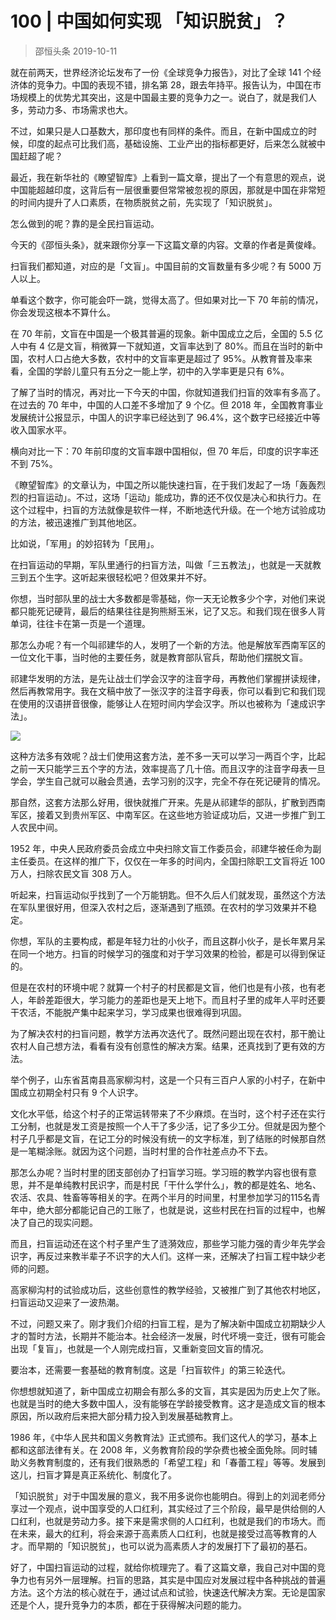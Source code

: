 # 100 | 中国如何实现 「知识脱贫」？
> 邵恒头条
2019-10-11

就在前两天，世界经济论坛发布了一份《全球竞争力报告》，对比了全球 141 个经济体的竞争力。中国的表现不错，排名第 28，跟去年持平。报告认为，中国在市场规模上的优势尤其突出，这是中国最主要的竞争力之一。说白了，就是我们人多，劳动力多、市场需求也大。

不过，如果只是人口基数大，那印度也有同样的条件。而且，在新中国成立的时候，印度的起点可比我们高，基础设施、工业产出的指标都更好，后来怎么就被中国赶超了呢？

最近，我在新华社的《瞭望智库》上看到一篇文章，提出了一个有意思的观点，说中国能超越印度，这背后有一层很重要但常常被忽视的原因，那就是中国在非常短的时间内提升了人口素质，在物质脱贫之前，先实现了「知识脱贫」。

怎么做到的呢？靠的是全民扫盲运动。

今天的《邵恒头条》，就来跟你分享一下这篇文章的内容。文章的作者是黄俊峰。

扫盲我们都知道，对应的是「文盲」。中国目前的文盲数量有多少呢？有 5000 万人以上。

单看这个数字，你可能会吓一跳，觉得太高了。但如果对比一下 70 年前的情况，你会发现这根本不算什么。

在 70 年前，文盲在中国是一个极其普遍的现象。新中国成立之后，全国的 5.5 亿人中有 4 亿是文盲，稍微算一下就知道，文盲率达到了 80%。而且在当时的新中国，农村人口占绝大多数，农村中的文盲率更是超过了 95%。从教育普及率来看，全国的学龄儿童只有五分之一能上学，初中的入学率更是只有 6%。

了解了当时的情况，再对比一下今天的中国，你就知道我们扫盲的效率有多高了。在过去的 70 年中，中国的人口差不多增加了 9 个亿。但 2018 年，全国教育事业发展统计公报显示，中国人的识字率已经达到了 96.4%，这个数字已经接近中等收入国家水平。

横向对比一下：70 年前印度的文盲率跟中国相似，但 70 年后，印度的识字率还不到 75%。

《瞭望智库》的文章认为，中国之所以能快速扫盲，在于我们发起了一场「轰轰烈烈的扫盲运动」。不过，这场「运动」能成功，靠的还不仅仅是决心和执行力。在这个过程中，扫盲的方法就像是软件一样，不断地迭代升级。在一个地方试验成功的方法，被迅速推广到其他地区。

比如说，「军用」的妙招转为「民用」。

在扫盲运动的早期，军队里通行的扫盲方法，叫做「三五教法」，也就是一天就教三到五个生字。这听起来很轻松吧？但效果并不好。

你想，当时部队里的战士大多数都是零基础，你一天无论教多少个字，对他们来说都只能死记硬背，最后的结果往往是狗熊掰玉米，记了又忘。和我们现在很多人背单词，往往卡在第一页是一个道理。

那怎么办呢？有一个叫祁建华的人，发明了一个新的方法。他是解放军西南军区的一位文化干事，当时他的主要任务，就是教育部队官兵，帮助他们摆脱文盲。

祁建华发明的方法，是先让战士们学会汉字的注音字母，再教他们掌握拼读规律，然后再教常用字。我在文稿中放了一张汉字的注音字母表，你可以看到它和我们现在使用的汉语拼音很像，能够让人在短时间内学会汉字。所以也被称为「速成识字法」。

![](https://raw.githubusercontent.com/dalong0514/selfstudy/master/图片链接/其他/2019049.jpg)

这种方法多有效呢？战士们使用这套方法，差不多一天可以学习一两百个字，比起之前一天只能学三五个字的方法，效率提高了几十倍。而且汉字的注音字母表一旦学会，学生自己就可以融会贯通，去学习别的汉字，完全不存在死记硬背的情况。

那自然，这套方法那么好用，很快就推广开来。先是从祁建华的部队，扩散到西南军区，接着又到贵州军区、中南军区。在这些地方验证成功后，又进一步推广到工人农民中间。

1952 年，中央人民政府委员会成立中央扫除文盲工作委员会，祁建华被任命为副主任委员。在这样的推广下，仅仅在一年多的时间内，全国扫除职工文盲将近 100 万人，扫除农民文盲 308 万人。

听起来，扫盲运动似乎找到了一个万能钥匙。但不久后人们就发现，虽然这个方法在军队里很好用，但深入农村之后，逐渐遇到了瓶颈。在农村的学习效果并不稳定。

你想，军队的主要构成，都是年轻力壮的小伙子，而且这群小伙子，是长年累月呆在同一个地方。扫盲的时候学习的强度和对于学习效果的检验，都是可以得到保证的。

但是在农村的环境中呢？就算一个村子的村民都是文盲，他们也是有小孩，也有老人，年龄差距很大，学习能力的差距也是天上地下。而且村子里的成年人平时还要干农活，不能脱产集中起来学习，学习成果也很难得到巩固。

为了解决农村的扫盲问题，教学方法再次迭代了。既然问题出现在农村，那干脆让农村人自己想方法，看看有没有创意性的解决方案。结果，还真找到了更有效的方法。

举个例子，山东省莒南县高家柳沟村，这是一个只有三百户人家的小村子，在新中国成立初期全村只有 9 个人识字。

文化水平低，给这个村子的正常运转带来了不少麻烦。在当时，这个村子还在实行工分制，也就是发工资是按照一个人干了多少活，记了多少工分。但就是因为整个村子几乎都是文盲，在记工分的时候没有统一的文字标准，到了结账的时候那自然是一笔糊涂账。就因为这个问题，当时村里的合作社差点办不下去。

那怎么办呢？当时村里的团支部创办了扫盲学习班。学习班的教学内容也很有意思，并不是单纯教村民识字，而是村民「干什么学什么」，教的都是姓名、地名、农活、农具、牲畜等等相关的字。在两个半月的时间里，村里参加学习的115名青年中，绝大部分都能记自己的工账了，也就是说，这些村民在扫盲的过程中，也解决了自己的现实问题。

而且，扫盲运动还在这个村子里产生了涟漪效应，那些学习能力强的青少年先学会识字，再反过来教半辈子不识字的大人们。这样一来，还解决了扫盲工程中缺少老师的问题。

高家柳沟村的试验成功后，这些创意性的教学经验，又被推广到了其他农村地区，扫盲运动又迎来了一波热潮。

不过，问题又来了。刚才我们介绍的扫盲工程，是为了解决新中国成立初期缺少人才的暂时方法，长期并不能治本。社会经济一发展，时代坏境一变迁，很有可能会出现「复盲」，也就是一个人刚完成扫盲，又重新变回文盲的情况。

要治本，还需要一套基础的教育制度。这是「扫盲软件」的第三轮迭代。

你想想就知道了，新中国成立初期会有那么多的文盲，其实是因为历史上欠了账。也就是当时的绝大多数中国人，没有能够在学龄接受教育。这才是造成文盲的根本原因，所以政府后来把大部分精力投入到发展基础教育上。

1986 年，《中华人民共和国义务教育法》正式颁布。我们这代人的学习，基本上都和这部法律有关。在 2008 年，义务教育阶段的学杂费也被全面免除。同时辅助义务教育制度的，还有我们很熟悉的「希望工程」和「春蕾工程」等等。发展到这儿，扫盲才算是真正系统化、制度化了。

「知识脱贫」对于中国发展的意义，我不用多说你也能明白。得到上的刘润老师分享过一个观点，说中国享受的人口红利，其实经过了三个阶段，最早是供给侧的人口红利，也就是劳动力多。接下来是需求侧的人口红利，也就是我们的市场大。而在未来，最大的红利，将会来源于高素质人口红利，也就是接受过高等教育的人才。而早期的「知识脱贫」，也可以说为高素质人才的发展打下了最初的基石。

好了，中国扫盲运动的过程，就给你梳理完了。看了这篇文章，我自己对中国的竞争力也有另外一层理解。扫盲的思路，其实是中国应对发展过程中各种挑战的普遍方法。这个方法的核心就在于，通过试点和试验，快速迭代解决方案。无论是国家还是个人，提升竞争力的本质，都在于获得解决问题的能力。


